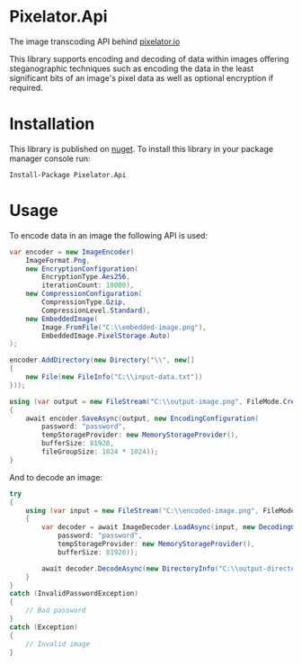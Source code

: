 Pixelator.Api
=============

The image transcoding API behind [pixelator.io](https://pixelator.io)

This library supports encoding and decoding of data within images offering 
steganographic techniques such as encoding the data in the least significant
bits of an image's pixel data as well as optional encryption if required.

Installation
============

This library is published on [nuget](https://www.nuget.org/packages/Pixelator.Api/).
To install this library in your package manager console run:
```
Install-Package Pixelator.Api
```

Usage
=====

To encode data in an image the following API is used:

```cs
var encoder = new ImageEncoder(
    ImageFormat.Png,
    new EncryptionConfiguration(
        EncryptionType.Aes256,
        iterationCount: 10000),
    new CompressionConfiguration(
        CompressionType.Gzip,
        CompressionLevel.Standard),
    new EmbeddedImage(
        Image.FromFile("C:\\embedded-image.png"),
        EmbeddedImage.PixelStorage.Auto)
);

encoder.AddDirectory(new Directory("\\", new[]
{
    new File(new FileInfo("C:\\input-data.txt"))
}));

using (var output = new FileStream("C:\\output-image.png", FileMode.CreateNew, FileAccess.ReadWrite))
{
    await encoder.SaveAsync(output, new EncodingConfiguration(
        password: "password",
        tempStorageProvider: new MemoryStorageProvider(),
        bufferSize: 81920,
        fileGroupSize: 1024 * 1024));
}
```

And to decode an image:

```cs
try
{
    using (var input = new FileStream("C:\\encoded-image.png", FileMode.Open, FileAccess.Read))
    {
        var decoder = await ImageDecoder.LoadAsync(input, new DecodingConfiguration(
            password: "password",
            tempStorageProvider: new MemoryStorageProvider(),
            bufferSize: 81920));

        await decoder.DecodeAsync(new DirectoryInfo("C:\\output-directory"));
    }
}
catch (InvalidPasswordException)
{
    // Bad password
}
catch (Exception)
{
    // Invalid image
}
```
